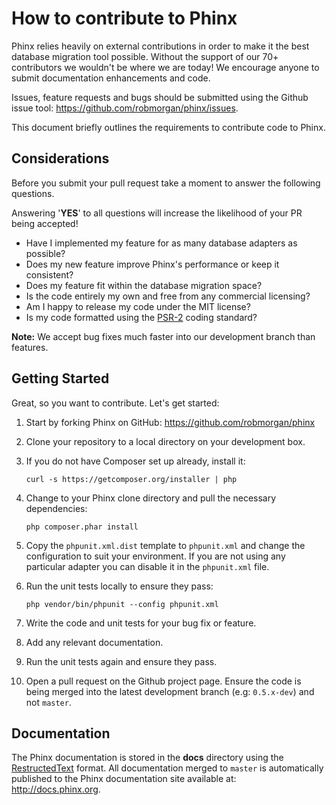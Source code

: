 # How to contribute to Phinx

Phinx relies heavily on external contributions in order to make it the best database migration
tool possible. Without the support of our 70+ contributors we wouldn't be where we are today!
We encourage anyone to submit documentation enhancements and code.

Issues, feature requests and bugs should be submitted using the Github issue tool:
https://github.com/robmorgan/phinx/issues.

This document briefly outlines the requirements to contribute code to Phinx.

## Considerations

Before you submit your pull request take a moment to answer the following questions.

Answering '**YES**' to all questions will increase the likelihood of your PR being accepted!

* Have I implemented my feature for as many database adapters as possible?
* Does my new feature improve Phinx's performance or keep it consistent?
* Does my feature fit within the database migration space?
* Is the code entirely my own and free from any commercial licensing?
* Am I happy to release my code under the MIT license?
* Is my code formatted using the [PSR-2](https://github.com/php-fig/fig-standards/blob/master/accepted/PSR-2-coding-style-guide.md) coding standard?

**Note:** We accept bug fixes much faster into our development branch than features.

## Getting Started

Great, so you want to contribute. Let's get started:

1. Start by forking Phinx on GitHub: https://github.com/robmorgan/phinx

1. Clone your repository to a local directory on your development box.

1. If you do not have Composer set up already, install it:

    ```
    curl -s https://getcomposer.org/installer | php
    ```

1. Change to your Phinx clone directory and pull the necessary dependencies:

    ```
    php composer.phar install
    ```

1. Copy the `phpunit.xml.dist` template to `phpunit.xml` and change the configuration to suit your environment. If you are not using any particular adapter you can disable it in the `phpunit.xml` file.

1. Run the unit tests locally to ensure they pass:

    ```
    php vendor/bin/phpunit --config phpunit.xml
    ```

1. Write the code and unit tests for your bug fix or feature.

1. Add any relevant documentation.

1. Run the unit tests again and ensure they pass.

1. Open a pull request on the Github project page. Ensure the code is being merged into the latest development branch (e.g: `0.5.x-dev`) and not `master`.

## Documentation

The Phinx documentation is stored in the **docs** directory using the [RestructedText](http://docutils.sourceforge.net/rst.html) format. All documentation merged to `master` is automatically published to the Phinx documentation site available
at: http://docs.phinx.org.
